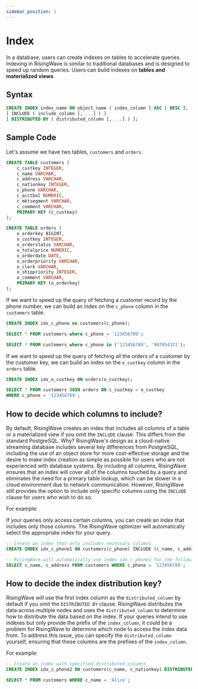 ```yaml
---
sidebar_position: 1
---
```


# Index

In a database, users can create indexes on tables to accelerate queries. Indexing in RisingWave is similar to traditional databases and is designed to speed up random queries. Users can build indexes on **tables and materialized views**.

## Syntax

```sql
CREATE INDEX index_name ON object_name ( index_column [ ASC | DESC ], [, ...] )
[ INCLUDE ( include_column [, ...] ) ]
[ DISTRIBUTED BY ( distributed_column [, ...] ) ];
```
## Sample Code
Let's assume we have two tables, `customers` and `orders`.

```sql
CREATE TABLE customers (
    c_custkey INTEGER,
    c_name VARCHAR,
    c_address VARCHAR,
    c_nationkey INTEGER,
    c_phone VARCHAR,
    c_acctbal NUMERIC,
    c_mktsegment VARCHAR,
    c_comment VARCHAR,
    PRIMARY KEY (c_custkey)
);

CREATE TABLE orders (
    o_orderkey BIGINT,
    o_custkey INTEGER,
    o_orderstatus VARCHAR,
    o_totalprice NUMERIC,
    o_orderdate DATE,
    o_orderpriority VARCHAR,
    o_clerk VARCHAR,
    o_shippriority INTEGER,
    o_comment VARCHAR,
    PRIMARY KEY (o_orderkey)
);
```

If we want to speed up the query of fetching a customer record by the phone number, we can build an index on the `c_phone` column in the `customers` table.

```sql
CREATE INDEX idx_c_phone on customers(c_phone);

SELECT * FROM customers where c_phone = '123456789';

SELECT * FROM customers where c_phone in ('123456789', '987654321');
```

If we want to speed up the query of fetching all the orders of a customer by the customer key, we can build an index on the `o_custkey` column in the `orders` table.

```sql
CREATE INDEX idx_o_custkey ON orders(o_custkey);

SELECT * FROM customers JOIN orders ON c_custkey = o_custkey 
WHERE c_phone = '123456789';
```

## How to decide which columns to include?

By default, RisingWave creates an index that includes all columns of a table or a materialized view if you omit the `INCLUDE` clause. This differs from the standard PostgreSQL. Why? RisingWave's design as a cloud-native streaming database includes several key differences from PostgreSQL, including the use of an object store for more cost-effective storage and the desire to make index creation as simple as possible for users who are not experienced with database systems. By including all columns, RisingWave ensures that an index will cover all of the columns touched by a query and eliminates the need for a primary table lookup, which can be slower in a cloud environment due to network communication. However, RisingWave still provides the option to include only specific columns using the `INCLUDE` clause for users who wish to do so.

For example:

If your queries only access certain columns, you can create an index that includes only those columns. The RisingWave optimizer will automatically select the appropriate index for your query.

```sql
-- Create an index that only includes necessary columns
CREATE INDEX idx_c_phone1 ON customers(c_phone) INCLUDE (c_name, c_address);

-- RisingWave will automatically use index idx_c_phone1 for the following query since it only access the indexed columns.
SELECT c_name, c_address FROM customers WHERE c_phone = '123456789';
```


## How to decide the index distribution key?

RisingWave will use the first index column as the `distributed_column` by default if you omit the `DISTRIBUTED BY` clause. RisingWave distributes the data across multiple nodes and uses the `distributed_column` to determine how to distribute the data based on the index. If your queries intend to use indexes but only provide the prefix of the `index_column`, it could be a problem for RisingWave to determine which node to access the index data from. To address this issue, you can specify the `distributed_column` yourself, ensuring that these columns are the prefixes of the `index_column`.

For example:

```sql
-- Create an index with specified distributed columns
CREATE INDEX idx_c_phone2 ON customers(c_name, c_nationkey) DISTRIBUTED BY (c_name);

SELECT * FROM customers WHERE c_name = 'Alice';
```